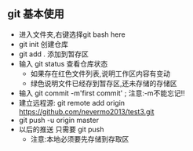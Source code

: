 ## git 基本使用
+ 进入文件夹,右键选择git bash here
+ git init  创建仓库
+ git add . 添加到暂存区
+ 输入 git status 查看仓库状态
	- 如果存在红色文件列表,说明工作区内容有变动
	- 绿色说明文件已经存到暂存区,还未存储的存储区
+ 输入 git commit -m'first commit' ; 注意:-m不能忘记!!
+ 建立远程源:  git remote add origin https://github.com/nevermo2013/test3.git
+ git push -u origin master
+ 以后的推送 只需要 git  push  
	- 注意:本地必须要先存储到存取区
